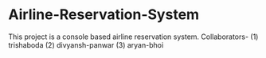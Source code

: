 # Airline-Reservation-System
This project is a console based airline reservation system.
Collaborators- 
(1) trishaboda
(2) divyansh-panwar
(3) aryan-bhoi
